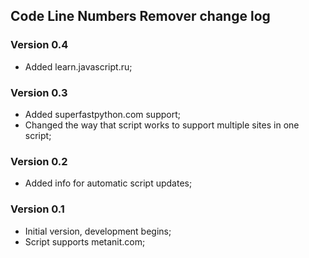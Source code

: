 ## Code Line Numbers Remover change log
### Version 0.4
* Added learn.javascript.ru;
### Version 0.3
* Added superfastpython.com support;
* Changed the way that script works to support multiple sites in one script;
### Version 0.2
* Added info for automatic script updates;

### Version 0.1
* Initial version, development begins;
* Script supports metanit.com;